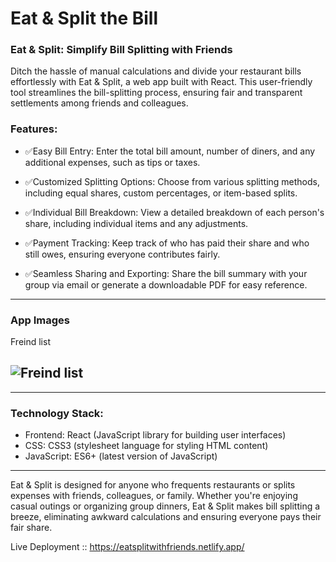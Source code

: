 # Eat & Split the Bill

### Eat & Split: Simplify Bill Splitting with Friends

Ditch the hassle of manual calculations and divide your restaurant bills effortlessly with Eat & Split, a web app built with React. This user-friendly tool streamlines the bill-splitting process, ensuring fair and transparent settlements among friends and colleagues.

### Features:

- ✅Easy Bill Entry: Enter the total bill amount, number of diners, and any additional expenses, such as tips or taxes.

- ✅Customized Splitting Options: Choose from various splitting methods, including equal shares, custom percentages, or item-based splits.

- ✅Individual Bill Breakdown: View a detailed breakdown of each person's share, including individual items and any adjustments.

- ✅Payment Tracking: Keep track of who has paid their share and who still owes, ensuring everyone contributes fairly.

- ✅Seamless Sharing and Exporting: Share the bill summary with your group via email or generate a downloadable PDF for easy reference.

---

### App Images

Freind list

## ![Freind list](https://github.com/amr-ibrahim7/eatSplitWithFriends/assets/109660214/1b080e8a-fd94-49cd-bd55-ba7fd996636f)

---

### Technology Stack:

- Frontend: React (JavaScript library for building user interfaces)
- CSS: CSS3 (stylesheet language for styling HTML content)
- JavaScript: ES6+ (latest version of JavaScript)

---

Eat & Split is designed for anyone who frequents restaurants or splits expenses with friends, colleagues, or family. Whether you're enjoying casual outings or organizing group dinners, Eat & Split makes bill splitting a breeze, eliminating awkward calculations and ensuring everyone pays their fair share.

Live Deployment :: https://eatsplitwithfriends.netlify.app/
